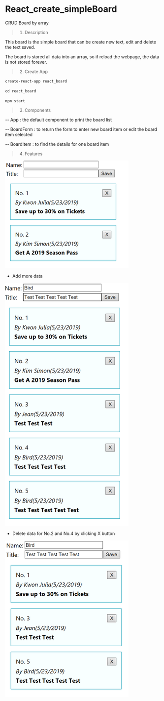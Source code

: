 # React_create_simpleBoard

CRUD Board by array

> 1. Description

This board is the simple board that can be create new text, edit and delete the text saved.

The board is stored all data into an array, so if reload the webpage, the data is not stored forever.


> 2. Create App

    create-react-app react_board
    
    cd react_board
    
    npm start
    
> 3. Components 
  
  -- App : the default component to print the board list
  
  -- BoardForm : to return the form to enter new board item or edit the board item selected
  
  -- BoardItem : to find the details for one board item 
  
> 4. Features

<img src="img/boardList.PNG" width="400px">


- Add more data

<img src="img/boardListAdd.PNG" width="400px">


- Delete data for No.2 and No.4 by clicking X button
 
 <img src="img/boardListDelete.PNG" width="400px">
